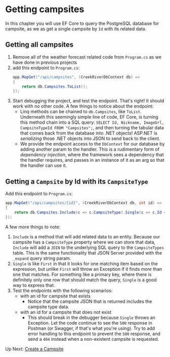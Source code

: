# Getting campsites
In this chapter you will use EF Core to query the PostgreSQL database for campsite, as we as get a single campsite by `Id` with its related data. 

## Getting all campsites
1. Remove all of the weather forecast related code from `Program.cs` as we have done in previous projects
1. add this endpoint to `Program.cs`: 
    ``` csharp
   app.MapGet("/api/campsites", (CreekRiverDbContext db) =>
    {
        return db.Campsites.ToList();
    });
    ```
1. Start debugging the project, and test the endpoint. That's right! It should work with no other code. A few things to notice about the endpoint:
    - Linq methods can be chained to `db.Campsites`, like `ToList`. Underneath this seemingly simple line of code, EF Core, is turning this method chain into a SQL query: `SELECT Id, Nickname, ImageUrl, CampsiteTypeId FROM "Campsites";`, and then turning the tabular data that comes back from the database into .NET objects! ASP.NET is _serializing_ those .NET objects into JSON to send back to the client. 
    - We provide the endpoint access to the `DbContext` for our database by adding another param to the handler. This is a rudimentary form of _dependency injection_, where the framework sees a dependency that the handler requires, and passes in an instance of it as an arg so that the handler can use it.

## Getting a `Campsite` by Id with its `CampsiteType`
Add this endpoint to `Program.cs`:
``` csharp
app.MapGet("/api/campsites/{id}", (CreekRiverDbContext db, int id) =>
{
    return db.Campsites.Include(c => c.CampsiteType).Single(c => c.Id == id);
});
```
A few more things to note:
1. `Include` is a method that will add related data to an entity. Because our campsite has a `CampsiteType` property where we can store that data, `Include` will add a `JOIN` to the underlying SQL query to the `CampsiteTypes` table. This is the same functionality that JSON Server provided with the `_expand` query string param.  
1. `Single` is like `First` in that it looks for one matching item based on the expression, but unlike `First` will throw an Exception if it finds _more_ than one that matches. For something like a primary key, where there is definitely only one row that should match the query, `Single` is a good way to express that. 
1. Test the endpoints with the following scenarios:
    - with an id for campsite that exists
        - Notice that the campsite JSON that is returned includes the campsite type data. 
    - with an id for a campsite that does not exist
        - This should break in the debugger because `Single` throws an Exception. Let the code continue to see the `500` response in Postman (or Swagger, if that's what you're using). Try to add error handling to this endpoint to prevent the `500` response, and send a `404` instead when a non-existent campsite is requested. 

Up Next: [Create a Campsite](./creek-river-create-campsite.md)